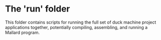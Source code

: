 # The 'run' folder

This folder contains scripts for running the full set of 
duck machine project applications together, potentially
compiling, assembling, and running a Mallard program.